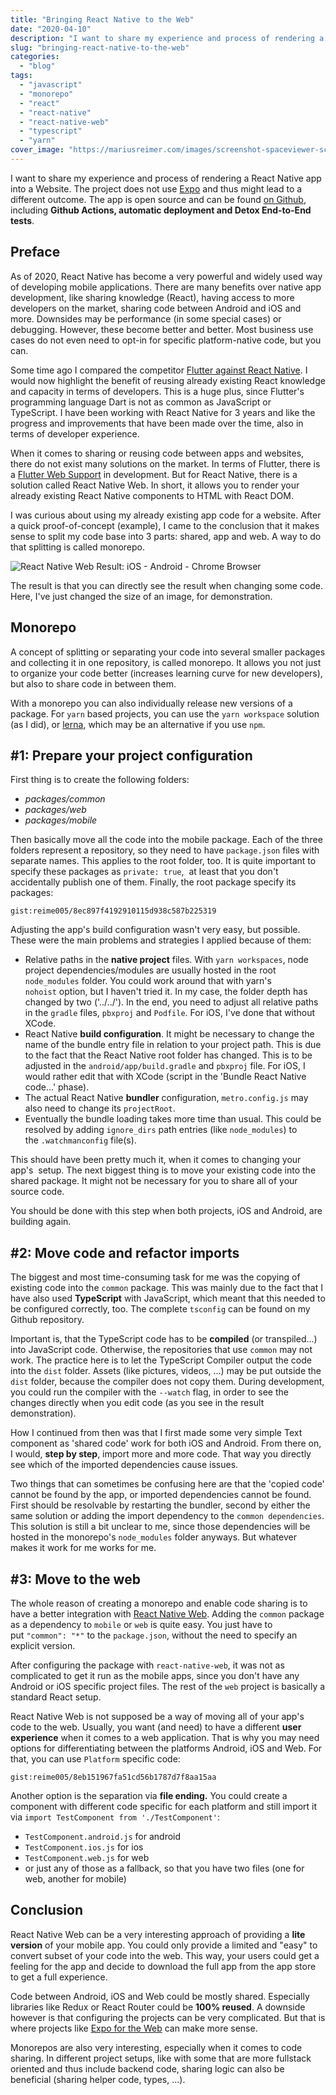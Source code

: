 ```yaml
---
title: "Bringing React Native to the Web"
date: "2020-04-10"
description: "I want to share my experience and process of rendering a React Native app into a Website without using Expo."
slug: "bringing-react-native-to-the-web"
categories:
  - "blog"
tags:
  - "javascript"
  - "monorepo"
  - "react"
  - "react-native"
  - "react-native-web"
  - "typescript"
  - "yarn"
cover_image: "https://mariusreimer.com/images/screenshot-spaceviewer-scaled.jpg"
---
```


I want to share my experience and process of rendering a React Native app into a Website. The project does not use [Expo](https://expo.io) and thus might lead to a different outcome. The app is open source and can be found [on Github](https://github.com/reime005/react-native-spaceviewer), including **Github Actions, automatic deployment and Detox End-to-End tests**.

## Preface

As of 2020, React Native has become a very powerful and widely used way of developing mobile applications. There are many benefits over native app development, like sharing knowledge (React), having access to more developers on the market, sharing code between Android and iOS and more. Downsides may be performance (in some special cases) or debugging. However, these become better and better. Most business use cases do not even need to opt-in for specific platform-native code, but you can.

Some time ago I compared the competitor [Flutter against React Native](https://medium.com/@reime005/my-points-on-flutter-as-a-react-native-developer-7e55da1fcf6a). I would now highlight the benefit of reusing already existing React knowledge and capacity in terms of developers. This is a huge plus, since Flutter's programming language Dart is not as common as JavaScript or TypeScript. I have been working with React Native for 3 years and like the progress and improvements that have been made over the time, also in terms of developer experience.

When it comes to sharing or reusing code between apps and websites, there do not exist many solutions on the market. In terms of Flutter, there is a [Flutter Web Support](https://flutter.dev/web) in development. But for React Native, there is a solution called React Native Web. In short, it allows you to render your already existing React Native components to HTML with React DOM.

I was curious about using my already existing app code for a website. After a quick proof-of-concept (example), I came to the conclusion that it makes sense to split my code base into 3 parts: shared, app and web. A way to do that splitting is called monorepo.

![React Native Web Result: iOS - Android - Chrome Browser](/images/jytffzoj.gif)

The result is that you can directly see the result when changing some code. Here, I've just changed the size of an image, for demonstration.

## Monorepo

A concept of splitting or separating your code into several smaller packages and collecting it in one repository, is called monorepo. It allows you not just to organize your code better (increases learning curve for new developers), but also to share code in between them.

With a monorepo you can also individually release new versions of a package. For `yarn` based projects, you can use the `yarn workspace` solution (as I did), or [lerna](https://github.com/lerna/lerna), which may be an alternative if you use `npm`.

## #1: Prepare your project configuration

First thing is to create the following folders:

- _packages/common_
- _packages/web_
- _packages/mobile_

Then basically move all the code into the mobile package. Each of the three folders represent a repository, so they need to have `package.json` files with separate names. This applies to the root folder, too. It is quite important to specify these packages as `private: true`,  at least that you don't accidentally publish one of them. Finally, the root package specify its packages:

`gist:reime005/8ec897f4192910115d938c587b225319`

Adjusting the app's build configuration wasn't very easy, but possible. These were the main problems and strategies I applied because of them:

- Relative paths in the **native project** files. With `yarn workspaces`, node project dependencies/modules are usually hosted in the root `node_modules` folder. You could work around that with yarn's `nohoist` option, but I haven't tried it. In my case, the folder depth has changed by two ('../../'). In the end, you need to adjust all relative paths in the `gradle` files, `pbxproj` and `Podfile`. For iOS, I've done that without XCode.
- React Native **build configuration**. It might be necessary to change the name of the bundle entry file in relation to your project path. This is due to the fact that the React Native root folder has changed. This is to be adjusted in the `android/app/build.gradle` and `pbxproj` file. For iOS, I would rather edit that with XCode (script in the 'Bundle React Native code...' phase).
- The actual React Native **bundler** configuration, `metro.config.js` may also need to change its `projectRoot`.
- Eventually the bundle loading takes more time than usual. This could be resolved by adding `ignore_dirs` path entries (like `node_modules`) to the `.watchmanconfig` file(s).

This should have been pretty much it, when it comes to changing your app's  setup. The next biggest thing is to move your existing code into the shared package. It might not be necessary for you to share all of your source code.

You should be done with this step when both projects, iOS and Android, are building again.

## #2: Move code and refactor imports

The biggest and most time-consuming task for me was the copying of existing code into the `common` package. This was mainly due to the fact that I have also used **TypeScript** with JavaScript, which meant that this needed to be configured correctly, too. The complete `tsconfig` can be found on my Github repository.

Important is, that the TypeScript code has to be **compiled** (or transpiled...) into JavaScript code. Otherwise, the repositories that use `common` may not work. The practice here is to let the TypeScript Compiler output the code into the `dist` folder. Assets (like pictures, videos, ...) may be put outside the `dist` folder, because the compiler does not copy them. During development, you could run the compiler with the `--watch` flag, in order to see the changes directly when you edit code (as you see in the result demonstration).

How I continued from then was that I first made some very simple Text component as 'shared code' work for both iOS and Android. From there on, I would, **step by step**, import more and more code. That way you directly see which of the imported dependencies cause issues.

Two things that can sometimes be confusing here are that the 'copied code' cannot be found by the app, or imported dependencies cannot be found. First should be resolvable by restarting the bundler, second by either the same solution or adding the import dependency to the `common dependencies`. This solution is still a bit unclear to me, since those dependencies will be hosted in the monorepo's `node_modules` folder anyways. But whatever makes it work for me works for me.

## #3: Move to the web

The whole reason of creating a monorepo and enable code sharing is to have a better integration with [React Native Web](https://github.com/necolas/react-native-web). Adding the `common` package as a dependency to `mobile` or `web` is quite easy. You just have to put `"common": "*"` to the `package.json`, without the need to specify an explicit version.

After configuring the package with `react-native-web`, it was not as complicated to get it run as the mobile apps, since you don't have any Android or iOS specific project files. The rest of the `web` project is basically a standard React setup. 

React Native Web is not supposed be a way of moving all of your app's code to the web. Usually, you want (and need) to have a different **user experience** when it comes to a web application. That is why you may need options for differentiating between the platforms Android, iOS and Web. For that, you can use `Platform` specific code:

`gist:reime005/8eb151967fa51cd56b1787d7f8aa15aa`

Another option is the separation via **file ending.** You could create a component with different code specific for each platform and still import it via `import TestComponent from './TestComponent'`:

- `TestComponent.android.js` for android
- `TestComponent.ios.js` for ios
- `TestComponent.web.js` for web
- or just any of those as a fallback, so that you have two files (one for web, another for mobile)

## Conclusion

React Native Web can be a very interesting approach of providing a **lite version** of your mobile app. You could only provide a limited and "easy" to convert subset of your code into the web. This way, your users could get a feeling for the app and decide to download the full app from the app store to get a full experience. 

Code between Android, iOS and Web could be mostly shared. Especially libraries like Redux or React Router could be **100% reused**. A downside however is that configuring the projects can be very complicated. But that is where projects like [Expo for the Web](https://docs.expo.io/versions/v33.0.0/introduction/running-in-the-browser/) can make more sense. 

Monorepos are also very interesting, especially when it comes to code sharing. In different project setups, like with some that are more fullstack oriented and thus include backend code, sharing logic can also be beneficial (sharing helper code, types, ...).

